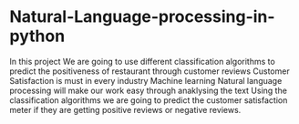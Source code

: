 # Natural-Language-processing-in-python
<p>In this project We are going to use different classification algorithms to predict the positiveness of restaurant through customer reviews
Customer Satisfaction is must in every industry Machine learning Natural language processing will make our work easy through anaklysing the text
Using the classification algorithms we are going to predict the customer satisfaction meter if they are getting positive reviews or negative reviews.</p>

